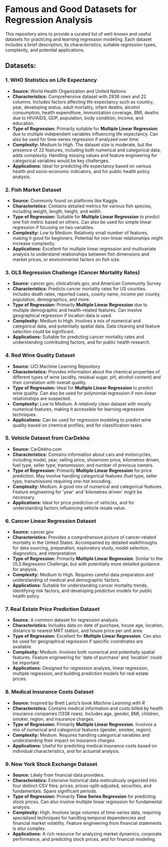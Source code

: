 # Famous and Good Datasets for Regression Analysis

This repository aims to provide a curated list of well-known and useful datasets for practicing and learning regression modeling. Each dataset includes a brief description, its characteristics, suitable regression types, complexity, and potential applications.

## Datasets:

### 1. WHO Statistics on Life Expectancy
- **Source:** World Health Organization and United Nations
- **Characteristics:** Comprehensive dataset with 2938 rows and 22 columns. Includes factors affecting life expectancy such as country, year, developing status, adult mortality, infant deaths, alcohol consumption, health expenditure, immunization coverage, BMI, deaths due to HIV/AIDS, GDP, population, body condition, income, and education.
- **Type of Regression:** Primarily suitable for **Multiple Linear Regression** due to multiple independent variables influencing life expectancy. Can also be used for time-series regression if analyzed over time.
- **Complexity:** Medium to High. The dataset size is moderate, but the presence of 22 features, including both numerical and categorical data, adds complexity. Handling missing values and feature engineering for categorical variables would be key challenges.
- **Applications:** Ideal for predicting life expectancy based on various health and socio-economic indicators, and for public health policy analysis.

### 2. Fish Market Dataset
- **Source:** Commonly found on platforms like Kaggle.
- **Characteristics:** Contains detailed metrics for various fish species, including weight, length, height, and width.
- **Type of Regression:** Suitable for **Multiple Linear Regression** to predict one fish metric based on others. Can also be used for simple linear regression if focusing on two variables.
- **Complexity:** Low to Medium. Relatively small number of features, making it good for beginners. Potential for non-linear relationships might increase complexity.
- **Applications:** Excellent for multiple linear regression and multivariate analysis to understand relationships between fish dimensions and market prices, or environmental factors on fish size.

### 3. OLS Regression Challenge (Cancer Mortality Rates)
- **Source:** cancer.gov, clinicaltrials.gov, and American Community Survey
- **Characteristics:** Predicts cancer mortality rates for US counties. Includes death rates, reported cases, county name, income per county, population, demographics, and more.
- **Type of Regression:** Primarily **Multiple Linear Regression** due to multiple demographic and health-related features. Can involve geographical regression if location data is used.
- **Complexity:** Medium to High. Involves a mix of numerical and categorical data, and potentially spatial data. Data cleaning and feature selection could be significant.
- **Applications:** Suitable for predicting cancer mortality rates and understanding contributing factors, and for public health research.

### 4. Red Wine Quality Dataset
- **Source:** UCI Machine Learning Repository
- **Characteristics:** Provides information about the chemical properties of different types of wine (acidity, residual sugar, pH, alcohol content) and their correlation with overall quality.
- **Type of Regression:** Ideal for **Multiple Linear Regression** to predict wine quality. Can also be used for polynomial regression if non-linear relationships are suspected.
- **Complexity:** Low to Medium. A relatively clean dataset with mostly numerical features, making it accessible for learning regression techniques.
- **Applications:** Can be used for regression modeling to predict wine quality based on chemical profiles, and for classification tasks.

### 5. Vehicle Dataset from CarDekho
- **Source:** CarDekho.com
- **Characteristics:** Contains information about cars and motorcycles, including model, year, selling price, showroom price, kilometres driven, fuel type, seller type, transmission, and number of previous owners.
- **Type of Regression:** Primarily **Multiple Linear Regression** for price prediction. May involve handling categorical features (fuel type, seller type, transmission) requiring one-hot encoding.
- **Complexity:** Medium. A good mix of numerical and categorical features. Feature engineering for 'year' and 'kilometres driven' might be necessary.
- **Applications:** Ideal for price prediction of vehicles, and for understanding factors influencing vehicle resale value.

### 6. Cancer Linear Regression Dataset
- **Source:** cancer.gov
- **Characteristics:** Provides a comprehensive picture of cancer-related mortality in the United States. Accompanied by detailed walkthroughs for data sourcing, preparation, exploratory study, model selection, diagnostics, and interpretation.
- **Type of Regression:** Primarily **Multiple Linear Regression**. Similar to the OLS Regression Challenge, but with potentially more detailed guidance for analysis.
- **Complexity:** Medium to High. Requires careful data preparation and understanding of medical and demographic factors.
- **Applications:** Suitable for understanding cancer mortality trends, identifying risk factors, and developing predictive models for public health policy.

### 7. Real Estate Price Prediction Dataset
- **Source:** A common dataset for regression analysis.
- **Characteristics:** Includes data on date of purchase, house age, location, distance to nearest MRT station, and house price per unit area.
- **Type of Regression:** Excellent for **Multiple Linear Regression**. Can also be used for geographical regression if specific coordinates are available.
- **Complexity:** Medium. Involves both numerical and potentially spatial features. Feature engineering for 'date of purchase' and 'location' could be important.
- **Applications:** Designed for regression analysis, linear regression, multiple regression, and building prediction models for real estate prices.

### 8. Medical Insurance Costs Dataset
- **Source:** Inspired by Brett Lantz’s book *Machine Learning with R*
- **Characteristics:** Contains medical information and costs billed by health insurance companies (1338 rows). Includes age, gender, BMI, children, smoker, region, and insurance charges.
- **Type of Regression:** Primarily **Multiple Linear Regression**. Involves a mix of numerical and categorical features (gender, smoker, region).
- **Complexity:** Medium. Requires handling categorical variables and understanding their impact on insurance charges.
- **Applications:** Useful for predicting medical insurance costs based on individual characteristics, and for actuarial analysis.

### 9. New York Stock Exchange Dataset
- **Source:** Likely from financial data providers.
- **Characteristics:** Extensive historical data meticulously organized into four distinct CSV files: prices, prices-split-adjusted, securities, and fundamentals. Spans significant periods.
- **Type of Regression:** Primarily **Time Series Regression** for predicting stock prices. Can also involve multiple linear regression for fundamental analysis.
- **Complexity:** High. Involves large volumes of time-series data, requiring specialized techniques for handling temporal dependencies and financial market volatility. Feature engineering from financial statements is also complex.
- **Applications:** A rich resource for analyzing market dynamics, corporate performance, and predicting stock prices, and for financial modeling.




